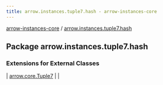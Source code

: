 ```yaml
---
title: arrow.instances.tuple7.hash - arrow-instances-core
---
```


[arrow-instances-core](../index.html) / [arrow.instances.tuple7.hash](./index.html)

## Package arrow.instances.tuple7.hash

### Extensions for External Classes

| [arrow.core.Tuple7](arrow.core.-tuple7/index.html) |  |

